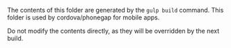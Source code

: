 The contents of this folder are generated by the `gulp build` command.
This folder is used by cordova/phonegap for mobile apps.

Do not modify the contents directly, as they will be overridden by the next build.
